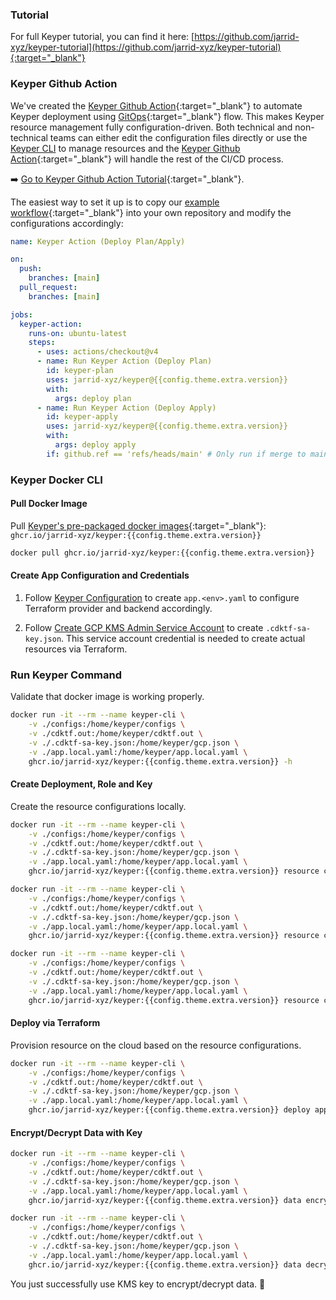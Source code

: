 ### Tutorial

For full Keyper tutorial, you can find it here: [https://github.com/jarrid-xyz/keyper-tutorial](https://github.com/jarrid-xyz/keyper-tutorial){:target="_blank"}

### Keyper Github Action

We've created the [Keyper Github Action](https://github.com/jarrid-xyz/keyper-action){:target="_blank"} to automate Keyper deployment using [GitOps](https://github.com/topics/gitops){:target="_blank"} flow. This makes Keyper resource management fully configuration-driven. Both technical and non-technical teams can either edit the configuration files directly or use the [Keyper CLI](#keyper-docker-cli) to manage resources and the [Keyper Github Action](https://github.com/jarrid-xyz/keyper-action){:target="_blank"} will handle the rest of the CI/CD process.

➡️ [Go to Keyper Github Action Tutorial](https://github.com/jarrid-xyz/keyper-tutorial/tree/main/6-use-cases/6-4-deploy-keyper-via-github-action){:target="_blank"}.

The easiest way to set it up is to copy our [example workflow](https://github.com/jarrid-xyz/keyper-tutorial/blob/main/.github/workflows/keyper-cicd.yml){:target="_blank"} into your own repository and modify the configurations accordingly:

```yaml
name: Keyper Action (Deploy Plan/Apply)

on:
  push:
    branches: [main]
  pull_request:
    branches: [main]

jobs:
  keyper-action:
    runs-on: ubuntu-latest
    steps:
      - uses: actions/checkout@v4
      - name: Run Keyper Action (Deploy Plan)
        id: keyper-plan
        uses: jarrid-xyz/keyper@{{config.theme.extra.version}}
        with:
          args: deploy plan
      - name: Run Keyper Action (Deploy Apply)
        id: keyper-apply
        uses: jarrid-xyz/keyper@{{config.theme.extra.version}}
        with:
          args: deploy apply
        if: github.ref == 'refs/heads/main' # Only run if merge to main
```

### Keyper Docker CLI

#### Pull Docker Image

Pull [Keyper's pre-packaged docker images](https://github.com/jarrid-xyz/keyper/pkgs/container/keyper){:target="_blank"}: `ghcr.io/jarrid-xyz/keyper:{{config.theme.extra.version}}`

``` bash
docker pull ghcr.io/jarrid-xyz/keyper:{{config.theme.extra.version}}
```

#### Create App Configuration and Credentials

1. Follow [Keyper Configuration](../deploy/configuration.md) to create `app.<env>.yaml` to configure Terraform provider and backend accordingly.

2. Follow [Create GCP KMS Admin Service Account](../deploy/gcp.md#create-resource-admin-service-account) to create `.cdktf-sa-key.json`. This service account credential is needed to create actual resources via Terraform.

### Run Keyper Command
   
Validate that docker image is working properly.

```bash
docker run -it --rm --name keyper-cli \
    -v ./configs:/home/keyper/configs \
    -v ./cdktf.out:/home/keyper/cdktf.out \
    -v ./.cdktf-sa-key.json:/home/keyper/gcp.json \
    -v ./app.local.yaml:/home/keyper/app.local.yaml \
    ghcr.io/jarrid-xyz/keyper:{{config.theme.extra.version}} -h
```

#### Create Deployment, Role and Key

Create the resource configurations locally.

```bash
docker run -it --rm --name keyper-cli \
    -v ./configs:/home/keyper/configs \
    -v ./cdktf.out:/home/keyper/cdktf.out \
    -v ./.cdktf-sa-key.json:/home/keyper/gcp.json \
    -v ./app.local.yaml:/home/keyper/app.local.yaml \
    ghcr.io/jarrid-xyz/keyper:{{config.theme.extra.version}} resource create -t deployment
```

```bash
docker run -it --rm --name keyper-cli \
    -v ./configs:/home/keyper/configs \
    -v ./cdktf.out:/home/keyper/cdktf.out \
    -v ./.cdktf-sa-key.json:/home/keyper/gcp.json \
    -v ./app.local.yaml:/home/keyper/app.local.yaml \
    ghcr.io/jarrid-xyz/keyper:{{config.theme.extra.version}} resource create -t role -n app-role
```

```bash
docker run -it --rm --name keyper-cli \
    -v ./configs:/home/keyper/configs \
    -v ./cdktf.out:/home/keyper/cdktf.out \
    -v ./.cdktf-sa-key.json:/home/keyper/gcp.json \
    -v ./app.local.yaml:/home/keyper/app.local.yaml \
    ghcr.io/jarrid-xyz/keyper:{{config.theme.extra.version}} resource create -t key
```

#### Deploy via Terraform

Provision resource on the cloud based on the resource configurations.

```bash
docker run -it --rm --name keyper-cli \
    -v ./configs:/home/keyper/configs \
    -v ./cdktf.out:/home/keyper/cdktf.out \
    -v ./.cdktf-sa-key.json:/home/keyper/gcp.json \
    -v ./app.local.yaml:/home/keyper/app.local.yaml \
    ghcr.io/jarrid-xyz/keyper:{{config.theme.extra.version}} deploy apply
```

#### Encrypt/Decrypt Data with Key

```bash
docker run -it --rm --name keyper-cli \
    -v ./configs:/home/keyper/configs \
    -v ./cdktf.out:/home/keyper/cdktf.out \
    -v ./.cdktf-sa-key.json:/home/keyper/gcp.json \
    -v ./app.local.yaml:/home/keyper/app.local.yaml \
    ghcr.io/jarrid-xyz/keyper:{{config.theme.extra.version}} data encrypt -k <key-id> --plaintext <secret>
```

```bash
docker run -it --rm --name keyper-cli \
    -v ./configs:/home/keyper/configs \
    -v ./cdktf.out:/home/keyper/cdktf.out \
    -v ./.cdktf-sa-key.json:/home/keyper/gcp.json \
    -v ./app.local.yaml:/home/keyper/app.local.yaml \
    ghcr.io/jarrid-xyz/keyper:{{config.theme.extra.version}} data decrypt -k <key-id> --ciphertext <secret>
```

You just successfully use KMS key to encrypt/decrypt data. :tada: 
